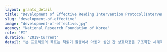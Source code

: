 ```yaml
---
layout: grants_detail
title: "Development of Effective Reading Intervention Protocol(Intervention Type and Intensity) for Vocabulary Skills and Application of Parent Training: Latent Profile Analysis"
slug: "development-of-effective"
image: "development-of-effective.jpg"
agency: "National Research Foundation of Korea"
role: "PI"
duration: "2019-Current"
detail: "본 프로젝트의 목표는 책읽기 활동에서 아동과 성인 간 상호작용을 구조화한 체계적인 질문유형 및 중재 강도를 토대로 어휘증진 효과를 극대화시킬 수 있는 책읽기 중재 프로토콜을 개발하는 것이다. 또한 객관적 생체 데이터 및 행동 데이터에 기반하여 아동의 언어학습 잠재적 프로파일 구축하여 각 프로파일 유형에 따른 중재 프로토콜의 중재 효과를 분석하고, 책읽기 중재 기법 프로토콜을 개별화하여 중재 효과 극대화 가능성을 모색한다. 최종적으로 부모교육을 통해 부모가 연구에서 개발한 중재 프로토콜을 자녀에게 직접 실시하고, 도출된 어휘증진 연구결과를 기반으로 어휘발달지체 아동의 일상생활 언어 지원 서비스의 적용 가능성 탐구 및 효율적인 치료서비스를 개발하고자 한다."
---
```

